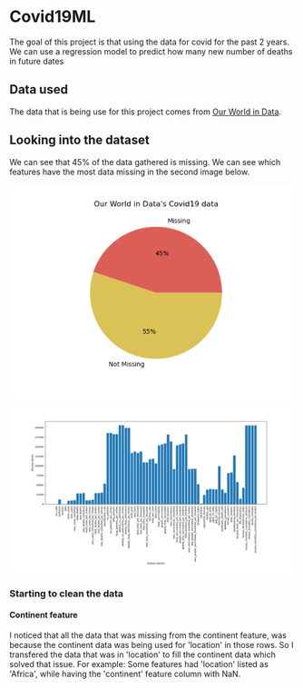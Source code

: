 # Covid19ML

The goal of this project is that using the data for covid for the past 2 years. We can use a regression model to predict how many new number of deaths in future dates

## Data used
The data that is being use for this project comes from [Our World in Data](https://github.com/owid/covid-19-data/tree/master/public/data).

## Looking into the dataset
We can see that 45% of the data gathered is missing. We can see which features have the most data missing in the second image below.

![alt text](https://github.com/Daniel-Aguila/Covid19ML/blob/main/Assets/missing_data/MissingDataPieGraph.png)![alt text](https://github.com/Daniel-Aguila/Covid19ML/blob/main/Assets/missing_data/missingDataByFeature.png)

### Starting to clean the data

#### Continent feature
I noticed that all the data that was missing from the continent feature, was because the continent data was being used for 'location' in those rows. So I transfered the data that was in 'location' to fill the continent data which solved that issue. For example: Some features had 'location' listed as 'Africa', while having the 'continent' feature column with NaN.
